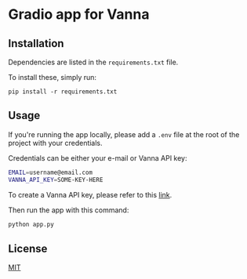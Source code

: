 # Gradio app for Vanna

## Installation

Dependencies are listed in the `requirements.txt` file.

To install these, simply run:
```
pip install -r requirements.txt
```

## Usage

If you're running the app locally, please add a `.env` file at the root of the project with your credentials.

Credentials can be either your e-mail or Vanna API key:

```bash
EMAIL=username@email.com
VANNA_API_KEY=SOME-KEY-HERE
```

To create a Vanna API key, please refer to this [link](https://vanna.ai/).

Then run the app with this command:

```bash
python app.py
```

## License
[MIT](https://choosealicense.com/licenses/mit/)

